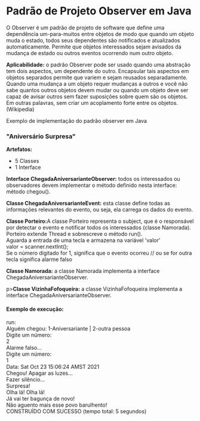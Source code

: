 <h1>Padrão de Projeto Observer em Java</h1>
<p>O Observer é um padrão de projeto de software que define uma dependência um-para-muitos entre objetos de modo que quando um objeto muda o estado, todos seus dependentes são notificados e atualizados automaticamente. Permite que objetos interessados sejam avisados da mudança de estado ou outros eventos ocorrendo num outro objeto.</p>
<p><b>Aplicabilidade:</b> o padrão Observer pode ser usado quando uma abstração tem dois aspectos, um dependente do outro. Encapsular tais aspectos em objetos separados permite que variem e sejam reusados separadamente. Quando uma mudança a um objeto requer mudanças a outros e você não sabe quantos outros objetos devem mudar ou quando um objeto deve ser capaz de avisar outros sem fazer suposições sobre quem são os objetos. Em outras palavras, sem criar um acoplamento forte entre os objetos. (Wikipedia)</p
<h2>Exemplo de implementação do padrão observer em Java</h2>
<h3>"Aniversário Surpresa"</h3>

<b>Artefatos:</b>
<ul>
  <li>5 Classes</li>
  <li>1 Interface</li>
</ul>

<p><b>Interface ChegadaAniversarianteObserver:</b> todos os interessados ou observadores devem implementar o método definido
nesta interface: método chegou().</p>
<p><b>Classe ChegadaAniversarianteEvent:</b> esta classe define todas as informações relevantes do evento, ou seja, ela carrega os dados do evento.</p>
<p><b>Classe Porteiro:</b>A classe Porteiro representa o subject, que é o responsável por detectar o evento e notificar todos os interessados (classe Namorada).
 <br />Porteiro extende Thread e sobrescreve o método run(). 
 <br />Aguarda a entrada de uma tecla e armazena na variável 'valor' <br />
                valor = scanner.nextInt(); <br />
Se o número digitado for 1, significa que o evento ocorreu 
                // ou se for outra tecla significa alarme falso</p>
<p><b>Classe Namorada:</b> a classe Namorada implementa a interface ChegadaAniversarianteObserver.</p>
p><b>Classe VizinhaFofoqueira:</b> a classe VizinhaFofoqueira implementa a interface ChegadaAniversarianteObserver.</p>

<h4>Exemplo de execução:</h4>
run:<br />
Alguém chegou: 1-Aniversariante | 2-outra pessoa<br />
Digite um número:<br />
2<br />
Alarme falso...<br />
Digite um número:<br />
1<br />
Data: Sat Oct 23 15:06:24 AMST 2021<br />
Chegou! Apagar as luzes...<br />
Fazer silêncio...<br />
Surpresa!<br />
Olha lá! Olha lá!<br />
Já vai ter bagunça de novo!<br />
Não aguento mais esse povo barulhento!<br />
CONSTRUÍDO COM SUCESSO (tempo total: 5 segundos)<br />

